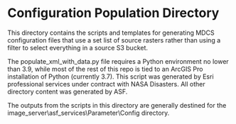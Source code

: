 # Configuration Population Directory
This directory contains the scripts and templates for generating MDCS configuration files 
that use a set list of source rasters rather than using a filter to select everything in
a source S3 bucket.

The populate_xml_with_data.py file requires a Python environment no lower than 3.9, 
while most of the rest of this repo is tied to an ArcGIS Pro installation of Python (currently 3.7).
This script was generated by Esri professional services under contract with NASA Disasters. 
All other directory content was generated by ASF.

The outputs from the scripts in this directory are generally destined for the 
image_server\asf_services\Parameter\Config directory.
